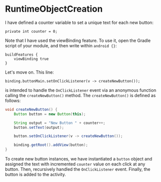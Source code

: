 # RuntimeObjectCreation

I have defined a counter variable to set a unique text for each new button:

    private int counter = 0;

Note that I have used the viewBinding feature. To use it, open the Gradle script
of your module, and then write within `android {}`:

```
buildFeatures {
    viewBinding true
}
```

Let's move on. This line:

    binding.buttonMain.setOnClickListener(v -> createNewButton());

is intended to handle the `OnClickListener` event via an anonymous function calling
the `createNewButton()` method. The `createNewButton()` is defined as follows:

```java
void createNewButton() {
    Button button = new Button(this);

    String output = "New Button " + counter++;
    button.setText(output);

    button.setOnClickListener(v -> createNewButton());

    binding.getRoot().addView(button);
}
```

To create new button instances, we have instantiated a `button` object and assigned
the text with incremented `counter` value on each click at any button. Then, recursively
handled the `OnClickListener` event. Finally, the button is added to the activity.

